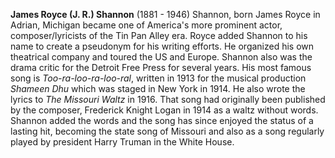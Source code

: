 
**James Royce (J. R.) Shannon** (1881 - 1946) Shannon, born James Royce in Adrian, Michigan became one of America's more prominent actor, composer/lyricists of the Tin Pan Alley era. Royce added Shannon to his name to create a pseudonym for his writing efforts. He organized his own theatrical company and toured the US and Europe. Shannon also was the drama critic for the Detroit Free Press for several years. His most famous song is *Too-ra-loo-ra-loo-ral*, written in 1913 for the musical production *Shameen Dhu* which was staged in New York in 1914. He also wrote the lyrics to *The Missouri Waltz* in 1916. That song had originally been published by the composer, Frederick Knight Logan in 1914 as a waltz without words. Shannon added the words and the song has since enjoyed the status of a lasting hit, becoming the state song of Missouri and also as a song regularly played by president Harry Truman in the White House.



 